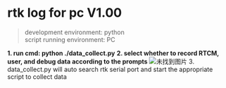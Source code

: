 # rtk log for pc V1.00

> development environment: python  
> script running environment: PC

**1. run cmd: python ./data_collect.py**
**2. select whether to record RTCM, user, and debug data according to the prompts**
![未找到图片](media/select.png) 
3.  data_collect.py will auto search rtk serial port and start the appropriate script to collect data   
